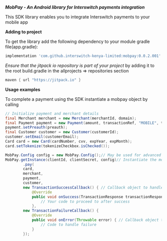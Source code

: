 ***MobPay - An Android library for Interswitch payments integration***

This SDK library enables you to integrate Interswitch payments to your mobile app

**Adding to project**

To get the library add the following dependency to your module gradle file(app.gradle):

```groovy
implementation 'com.github.interswitch-kenya-limited:mobpay:0.0.2.001'
```

*Ensure that the jitpack io repository is part of your project* by adding it to the root build.gradle in the allprojects => repositories section

```groovy
maven { url "https://jitpack.io" }
```

**Usage examples**

To complete a payment using the SDK instantiate a mobpay object by calling 

```java
// Initialize payment and merchant details
final Merchant merchant = new Merchant(merchantId, domain);
final Payment payment = new Payment(amount, transactionRef, "MOBILE", terminalId, "CRD", currency, orderId);
payment.setPreauth(preauth);
final Customer customer = new Customer(customerId);
customer.setEmail(customerEmail);
Card card = new Card(cardNumber, cvv, expYear, expMonth);
card.setTokenize(tokenizeCheckbox.isChecked());

MobPay.Config config = new MobPay.Config();// May be used for advanced configuration, can be null
MobPay.getInstance(clientId, clientSecret, config)// Instantiate the mobpay library object to make a payment and get the results in the callbacks
        .pay(
        card,
        merchant,
        payment,
        customer,
        new TransactionSuccessCallback() { // Callback object to handle success
            @Override
            public void onSuccess(TransactionResponse transactionResponse) {
                // Your code to proceed to after success
            },
        new TransactionFailureCallback() {
            @Override
            public void onError(Throwable error) { // Callback object to handle failure
                // Code to handle failure
            }
        });
```